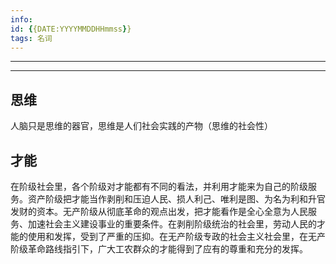 ```yaml
---
info:
id: {{DATE:YYYYMMDDHHmmss}}
tags: 名词
---
```

---

---

## 思维
人脑只是思维的器官，思维是人们社会实践的产物（思维的社会性）



## 才能
在阶级社会里，各个阶级对才能都有不同的看法，并利用才能来为自己的阶级服务。资产阶级把才能当作剥削和压迫人民、损人利己、唯利是图、为名为利和升官发财的资本。无产阶级从彻底革命的观点出发，把才能看作是全心全意为人民服务、加速社会主义建设事业的重要条件。在剥削阶级统治的社会里，劳动人民的才能的使用和发挥，受到了严重的压抑。在无产阶级专政的社会主义社会里，在无产阶级革命路线指引下，广大工农群众的才能得到了应有的尊重和充分的发挥。


